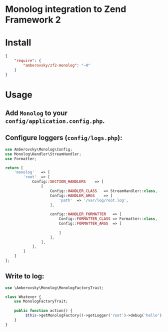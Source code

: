 # Monolog integration to Zend Framework 2

# Install

```json
{
    "require": {
        "amberovsky/zf2-monolog": "~0"
    }
}
```

# Usage

## Add `Monolog` to your `config/application.config.php`.
## Configure loggers (`config/logs.php`):

```php
use Amberovsky\Monolog\Config;
use Monolog\Handler\StreamHandler;
use Formatter;

return [
	'monolog'	=> [
        'root'  => [
            Config::SECTION_HANDLERS    => [
                [
                    Config::HANDLER_CLASS   => StreamHandler::class,
                    Config::HANDLER_ARGS    => [
                        'path'  => '/var/log/root.log',
                    ],
                    
                    config::HANDLER_FORMATTER   => [
                        Config::FORMATTER_CLASS => Formatter::class,
                        Config::FORMATTER_ARGS  => [
                            
                        ]
                    ],
                ],
            ],
        ]
	]
];

```

## Write to log:
```php
use \Amberovsky\Monolog\MonologFactoryTrait;

class Whatever {
    use MonologFactoryTrait;
    
    public function action() {
         $this->getMonologFactory()->getLogger('root')->debug('hello');
    }
}
```
